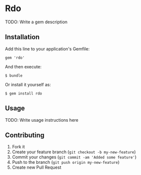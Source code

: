 # Rdo

TODO: Write a gem description

## Installation

Add this line to your application's Gemfile:

    gem 'rdo'

And then execute:

    $ bundle

Or install it yourself as:

    $ gem install rdo

## Usage

TODO: Write usage instructions here

## Contributing

1. Fork it
2. Create your feature branch (`git checkout -b my-new-feature`)
3. Commit your changes (`git commit -am 'Added some feature'`)
4. Push to the branch (`git push origin my-new-feature`)
5. Create new Pull Request
